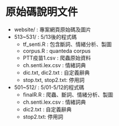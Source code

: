 # 原始碼說明文件

* website/ : 專案網頁原始碼及圖片
* 513~531/ : 5/13後的程式碼
  * tf_senti.R : 包含斷詞、情緒分析、製圖
  * corpus.R : quanteda corpus 
  * PTT疫苗1.csv : 爬蟲原始資料
  * ch.senti.lex.csv : 情緒詞典
  * dic.txt, dic2.txt : 自定義辭典
  * stop.txt, stop2.txt: 停用詞   
* 501~512/ : 5/01-5/12的程式碼
  * finalR.R : 爬蟲、斷詞、情緒分析、製圖
  * ch.senti.lex.csv : 情緒詞典
  * dic2.txt : 自定義辭典
  * stop2.txt: 停用詞   
